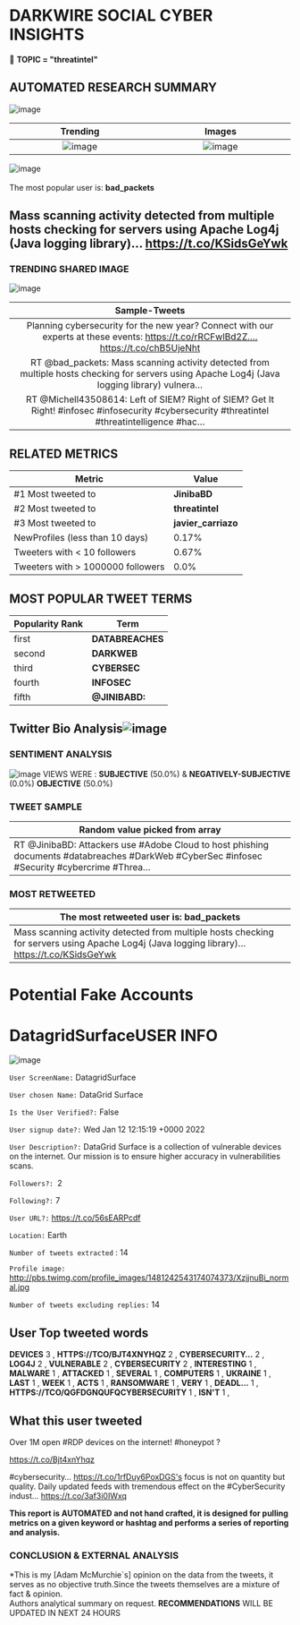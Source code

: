 # DARKWIRE SOCIAL CYBER INSIGHTS 
&#x1F34E; **TOPIC = "threatintel"**

## AUTOMATED RESEARCH SUMMARY
  ![image](darkLogo.png)   

|  Trending  |   Images | 
:-------------------------:|:-------------------------:
|  ![image](assets/threatintel/imageFile1.jpg)     <img width=200/> | ![image](assets/threatintel/imageFile2.jpg) <img width=200/> |   
 
 
![image](assets/threatintel/TWEETS.png)
<br></br>
The most popular user is: **bad_packets**  
 

## Mass scanning activity detected from multiple hosts checking for servers using Apache Log4j (Java logging library)… https://t.co/KSidsGeYwk 

  




### TRENDING SHARED IMAGE

![image](assets/threatintel/twitterPostedImage.png)



|                **Sample-Tweets**        |
| :-------------: |
| Planning cybersecurity for the new year? Connect with our experts at these events:  https://t.co/rRCFwlBd2Z.… https://t.co/chB5UjeNht |
| RT @bad_packets: Mass scanning activity detected from multiple hosts checking for servers using Apache Log4j (Java logging library) vulnera… |
| RT @Michell43508614: Left of SIEM? Right of SIEM? Get It Right! #infosec #infosecurity #cybersecurity #threatintel #threatintelligence #hac… |

## RELATED METRICS<br>
| Metric | Value |
| ------------- | ------------- |
| #1 Most tweeted to  | **JinibaBD** |
| #2 Most tweeted to  | **threatintel** |
| #3 Most tweeted to  | **javier_carriazo** |
| NewProfiles (less than 10 days) | 0.17%  |
| Tweeters with < 10 followers  | 0.67%|
| Tweeters with > 1000000 followers  | 0.0%  |



## MOST POPULAR TWEET TERMS 


| Popularity Rank  | Term |
| ------------- | ------------- |
| first  | **DATABREACHES**  |
| second  | **DARKWEB**  |
| third  | **CYBERSEC** |
| fourth  | **INFOSEC**  |
| fifth  | **@JINIBABD:**  |


## Twitter Bio Analysis![image](assets/threatintel/BIO.png)
### SENTIMENT ANALYSIS
![image](assets/threatintel/sentiment.png)
VIEWS WERE : **SUBJECTIVE**  (50.0%) & **NEGATIVELY-SUBJECTIVE** (0.0%) **OBJECTIVE** (50.0%)

### TWEET SAMPLE 
| Random value picked from array |
| ------------- |
|RT @JinibaBD: Attackers use #Adobe Cloud to host phishing documents #databreaches #DarkWeb #CyberSec #infosec #Security #cybercrime #Threa… |

### MOST RETWEETED 

| The most retweeted user is: **bad_packets**  |
| ------------- |
| Mass scanning activity detected from multiple hosts checking for servers using Apache Log4j (Java logging library)… https://t.co/KSidsGeYwk |

# Potential Fake Accounts
 
# DatagridSurfaceUSER INFO
![image](http://pbs.twimg.com/profile_images/1481242543174074373/XzjjnuBi_normal.jpg)
 
`User ScreenName:` DatagridSurface 
 
`User chosen Name:` DataGrid Surface 
 
`Is the User Verified?:` False 
 
`User signup date?:` Wed Jan 12 12:15:19 +0000 2022 
 
`User Description?:` DataGrid Surface is a collection of vulnerable devices on the internet. Our mission is to ensure higher accuracy in vulnerabilities scans. 
 
`Followers?: `2 
 
`Following?:` 7 
 
`User URL?:` https://t.co/56sEARPcdf 
 
`Location:` Earth 
 
`Number of tweets extracted`  : 14 
 
`Profile image:` http://pbs.twimg.com/profile_images/1481242543174074373/XzjjnuBi_normal.jpg 
 
`Number of tweets excluding replies:` 14 
 

 

 
## User Top tweeted words 
 
**DEVICES** 3 , **HTTPS://TCO/BJT4XNYHQZ** 2 , **CYBERSECURITY…** 2 , **LOG4J** 2 , **VULNERABLE** 2 , **CYBERSECURITY** 2 , **INTERESTING** 1 , **MALWARE** 1 , **ATTACKED** 1 , **SEVERAL** 1 , **COMPUTERS** 1 , **UKRAINE** 1 , **LAST** 1 , **WEEK** 1 , **ACTS** 1 , **RANSOMWARE** 1 , **VERY** 1 , **DEADL…** 1 , **HTTPS://TCO/QGFDGNQUFQCYBERSECURITY** 1 , **ISN'T** 1 , 
 
## What this user tweeted
 
Over 1M open #RDP devices on the internet! #honeypot ?

https://t.co/Bjt4xnYhqz

#cybersecurity… https://t.co/1rfDuy6PoxDGS's focus is not on quantity but quality. Daily updated feeds with tremendous effect on the #CyberSecurity indust… https://t.co/3af3i0IWxq
 

<b> This report is AUTOMATED and not hand crafted, it is designed for pulling metrics on a given keyword or hashtag and performs a series of reporting and analysis.</b>  
### CONCLUSION & EXTERNAL ANALYSIS

*This is my [Adam McMurchie`s] opinion on the data from the tweets, it serves as no objective truth.Since the tweets themselves are a mixture of fact & opinion.<br>
Authors analytical summary on request.
**RECOMMENDATIONS** WILL BE UPDATED IN NEXT  24 HOURS <br>